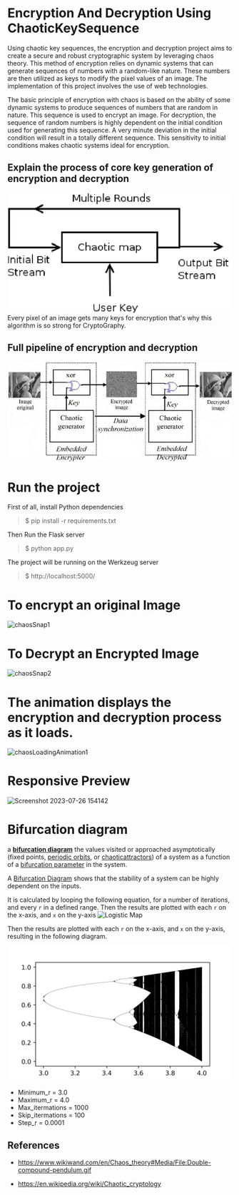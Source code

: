 # Encryption And Decryption Using ChaoticKeySequence
Using chaotic key sequences, the encryption and decryption project aims to create a secure and robust cryptographic system by leveraging chaos theory. This method of encryption relies on dynamic systems that can generate sequences of numbers with a random-like nature. These numbers are then utilized as keys to modify the pixel values of an image. The implementation of this project involves the use of web technologies.

The basic principle of encryption with chaos is based on the ability of some dynamic systems to produce sequences of numbers that are random in nature. This sequence is used to encrypt an image. For decryption, the sequence of random numbers is highly dependent on the initial condition used for generating this sequence. A very minute deviation in the initial condition will result in a totally different sequence. This sensitivity to initial conditions makes chaotic systems ideal for encryption.

## Explain the process of core key generation of encryption and decryption
![](dataSet/A-Chaotic-encryption-Scheme.png)
Every pixel of an image gets many keys for encryption that's why this algorithm is so strong for CryptoGraphy.

## Full pipeline of encryption and decryption
![](dataSet/Example-of-an-embedded-encryption-scheme-real-time-image-encryption-based-a-chaotic-key.png)

# Run the project 
First of all, install Python dependencies 
> $ pip install -r requirements.txt

Then Run the Flask server 
> $ python app.py

The project will be running on the Werkzeug server 
> $ http://localhost:5000/

# To encrypt an original Image
![chaosSnap1](https://github.com/kunal9922/EncryptionandDecryptionusingChaoticKeySequence/assets/53283003/816c1f24-7787-4464-8199-829f360b36cf)

# To Decrypt an Encrypted Image
![chaosSnap2](https://github.com/kunal9922/EncryptionandDecryptionusingChaoticKeySequence/assets/53283003/ea441a41-2d21-4cc6-82e9-d829f4e75dd1)


# The animation displays the encryption and decryption process as it loads.
![chaosLoadingAnimation1](https://github.com/kunal9922/EncryptionandDecryptionusingChaoticKeySequence/assets/53283003/f87a70e4-e27f-4281-8ced-674dd60959fb)

# Responsive Preview
![Screenshot 2023-07-26 154142](https://github.com/kunal9922/EncryptionandDecryptionusingChaoticKeySequence/assets/53283003/461e8969-f60d-4dc0-ac7c-b82d74ea1faf)

# **Bifurcation diagram** 
a [**bifurcation diagram**](https://github.com/adam-p/markdown-here/wiki/Markdown-Cheatsheet) the values visited or approached asymptotically (fixed points, [periodic orbits](https://en.m.wikipedia.org/wiki/Periodic_orbit), or [chaotic](https://en.m.wikipedia.org/wiki/Chaos_(mathematics))[attractors](https://en.m.wikipedia.org/wiki/Attractor)) of a system as a function of a [bifurcation parameter](https://en.m.wikipedia.org/wiki/Bifurcation_theory) in the system.

A [Bifurcation Diagram](https://en.m.wikipedia.org/wiki/Bifurcation_diagram) shows that the stability of a system can be highly dependent on the inputs.

It is calculated by looping the following equation, for a number of iterations, and every `r` in a defined range. Then the results are plotted with each `r` on the x-axis, and `x` on the y-axis ![Logistic Map](https://wikimedia.org/api/rest_v1/media/math/render/svg/1d88296028cd6a06bd0007ca050d728e7da7447a)

Then the results are plotted with each `r` on the x-axis, and `x` on the y-axis, resulting in the following diagram.

![](./dataSet/bifucationPlot.png)

* Minimum_r = 3.0
* Maximum_r = 4.0
* Max_itermations = 1000
* Skip_itermations = 100
* Step_r = 0.0001

## References 
- https://www.wikiwand.com/en/Chaos_theory#Media/File:Double-compound-pendulum.gif

- https://en.wikipedia.org/wiki/Chaotic_cryptology




